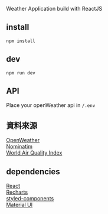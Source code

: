 Weather Application build with ReactJS

## install

`npm install`

## dev

`npm run dev`

## API

Place your openWeather api in `/.env`

## 資料來源

[OpenWeather](https://openweathermap.org/)  
[Nominatim](https://nominatim.org/)  
[World Air Quality Index](https://aqicn.org/)

## dependencies

[React](https://reactjs.org/)  
[Recharts](https://recharts.org/)  
[styled-components](https://styled-components.com/)  
[Material UI](https://mui.com/)
